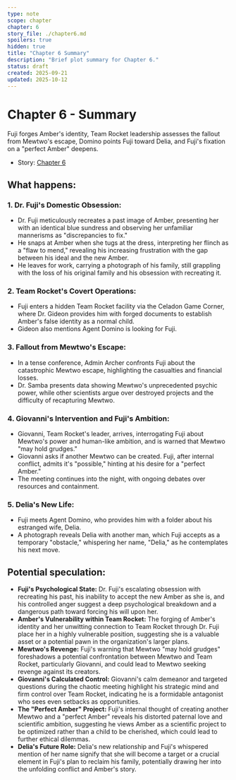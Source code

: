 ```yaml
---
type: note
scope: chapter
chapter: 6
story_file: ./chapter6.md
spoilers: true
hidden: true
title: "Chapter 6 Summary"
description: "Brief plot summary for Chapter 6."
status: draft
created: 2025-09-21
updated: 2025-10-12
---
```


# Chapter 6 - Summary

Fuji forges Amber's identity, Team Rocket leadership assesses the fallout from Mewtwo's escape, Domino points Fuji toward Delia, and Fuji's fixation on a "perfect Amber" deepens.

- Story: [Chapter 6](./chapter6.md)

## What happens:
### 1. Dr. Fuji's Domestic Obsession:
*   Dr. Fuji meticulously recreates a past image of Amber, presenting her with an identical blue sundress and observing her unfamiliar mannerisms as "discrepancies to fix."
*   He snaps at Amber when she tugs at the dress, interpreting her flinch as a "flaw to mend," revealing his increasing frustration with the gap between his ideal and the new Amber.
*   He leaves for work, carrying a photograph of his family, still grappling with the loss of his original family and his obsession with recreating it.

### 2. Team Rocket's Covert Operations:
*   Fuji enters a hidden Team Rocket facility via the Celadon Game Corner, where Dr. Gideon provides him with forged documents to establish Amber's false identity as a normal child.
*   Gideon also mentions Agent Domino is looking for Fuji.

### 3. Fallout from Mewtwo's Escape:
*   In a tense conference, Admin Archer confronts Fuji about the catastrophic Mewtwo escape, highlighting the casualties and financial losses.
*   Dr. Samba presents data showing Mewtwo's unprecedented psychic power, while other scientists argue over destroyed projects and the difficulty of recapturing Mewtwo.

### 4. Giovanni's Intervention and Fuji's Ambition:
*   Giovanni, Team Rocket's leader, arrives, interrogating Fuji about Mewtwo's power and human-like ambition, and is warned that Mewtwo "may hold grudges."
*   Giovanni asks if another Mewtwo can be created. Fuji, after internal conflict, admits it's "possible," hinting at his desire for a "perfect Amber."
*   The meeting continues into the night, with ongoing debates over resources and containment.

### 5. Delia's New Life:
*   Fuji meets Agent Domino, who provides him with a folder about his estranged wife, Delia.
*   A photograph reveals Delia with another man, which Fuji accepts as a temporary "obstacle," whispering her name, "Delia," as he contemplates his next move.

## Potential speculation:
*   **Fuji's Psychological State:** Dr. Fuji's escalating obsession with recreating his past, his inability to accept the new Amber as she is, and his controlled anger suggest a deep psychological breakdown and a dangerous path toward forcing his will upon her.
*   **Amber's Vulnerability within Team Rocket:** The forging of Amber's identity and her unwitting connection to Team Rocket through Dr. Fuji place her in a highly vulnerable position, suggesting she is a valuable asset or a potential pawn in the organization's larger plans.
*   **Mewtwo's Revenge:** Fuji's warning that Mewtwo "may hold grudges" foreshadows a potential confrontation between Mewtwo and Team Rocket, particularly Giovanni, and could lead to Mewtwo seeking revenge against its creators.
*   **Giovanni's Calculated Control:** Giovanni's calm demeanor and targeted questions during the chaotic meeting highlight his strategic mind and firm control over Team Rocket, indicating he is a formidable antagonist who sees even setbacks as opportunities.
*   **The "Perfect Amber" Project:** Fuji's internal thought of creating another Mewtwo and a "perfect Amber" reveals his distorted paternal love and scientific ambition, suggesting he views Amber as a scientific project to be optimized rather than a child to be cherished, which could lead to further ethical dilemmas.
*   **Delia's Future Role:** Delia's new relationship and Fuji's whispered mention of her name signify that she will become a target or a crucial element in Fuji's plan to reclaim his family, potentially drawing her into the unfolding conflict and Amber's story.


